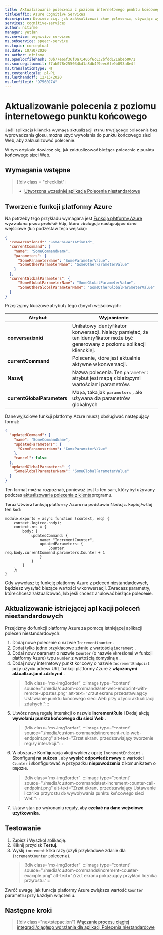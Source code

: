 ```yaml
---
title: Aktualizowanie polecenia z poziomu internetowego punktu końcowego
titleSuffix: Azure Cognitive Services
description: Dowiedz się, jak zaktualizować stan polecenia, używając wywołania do punktu końcowego w sieci Web.
services: cognitive-services
author: nitinme
manager: yetian
ms.service: cognitive-services
ms.subservice: speech-service
ms.topic: conceptual
ms.date: 10/20/2020
ms.author: nitinme
ms.openlocfilehash: d0b77e6af36f0a71405f6c032bfdd121abeb0071
ms.sourcegitcommit: 77ab078e255034bd1a8db499eec6fe9b093a8e4f
ms.translationtype: MT
ms.contentlocale: pl-PL
ms.lasthandoff: 12/16/2020
ms.locfileid: "97560274"
---
```

# <a name="update-a-command-from-a-web-endpoint"></a>Aktualizowanie polecenia z poziomu internetowego punktu końcowego

Jeśli aplikacja kliencka wymaga aktualizacji stanu trwającego polecenia bez wprowadzania głosu, można użyć wywołania do punktu końcowego sieci Web, aby zaktualizować polecenie.

W tym artykule dowiesz się, jak zaktualizować bieżące polecenie z punktu końcowego sieci Web.

## <a name="prerequisites"></a>Wymagania wstępne
> [!div class = "checklist"]
> * [Utworzona wcześniej aplikacja Polecenia niestandardowe](quickstart-custom-commands-application.md)

## <a name="create-an-azure-function"></a>Tworzenie funkcji platformy Azure 

Na potrzeby tego przykładu wymagana jest [Funkcja platformy Azure](../../azure-functions/index.yml) wyzwalana przez protokół http, która obsługuje następujące dane wejściowe (lub podzestaw tego wejścia):

```JSON
{
  "conversationId": "SomeConversationId",
  "currentCommand": {
    "name": "SomeCommandName",
    "parameters": {
      "SomeParameterName": "SomeParameterValue",
      "SomeOtherParameterName": "SomeOtherParameterValue"
    }
  },
  "currentGlobalParameters": {
      "SomeGlobalParameterName": "SomeGlobalParameterValue",
      "SomeOtherGlobalParameterName": "SomeOtherGlobalParameterValue"
  }
}
```

Przejrzyjmy kluczowe atrybuty tego danych wejściowych:

| Atrybut | Wyjaśnienie |
| ---------------- | --------------------------------------------------------------------------------------------------------------------------- |
| **conversationId** | Unikatowy identyfikator konwersacji. Należy pamiętać, że ten identyfikator może być generowany z poziomu aplikacji klienckiej. |
| **currentCommand** | Polecenie, które jest aktualnie aktywne w konwersacji. |
| **Nazwij** | Nazwa polecenia. Ten `parameters` atrybut jest mapą z bieżącymi wartościami parametrów. |
| **currentGlobalParameters** | Mapa, taka jak `parameters` , ale używana dla parametrów globalnych. |

Dane wyjściowe funkcji platformy Azure muszą obsługiwać następujący format:

```JSON
{
  "updatedCommand": {
    "name": "SomeCommandName",
    "updatedParameters": {
      "SomeParameterName": "SomeParameterValue"
    },
    "cancel": false
  },
  "updatedGlobalParameters": {
    "SomeGlobalParameterName": "SomeGlobalParameterValue"
  }
}
```

Ten format można rozpoznać, ponieważ jest to ten sam, który był używany podczas [aktualizowania polecenia z klienta](./how-to-custom-commands-update-command-from-client.md)programu. 

Teraz Utwórz funkcję platformy Azure na podstawie Node.js. Kopiuj/wklej ten kod:

```nodejs
module.exports = async function (context, req) {
    context.log(req.body);
    context.res = {
        body: {
            updatedCommand: {
                name: "IncrementCounter",
                updatedParameters: {
                    Counter: req.body.currentCommand.parameters.Counter + 1
                }
            }
        }
    };
}
```

Gdy wywołasz tę funkcję platformy Azure z poleceń niestandardowych, będziesz wysyłać bieżące wartości w konwersacji. Zwracasz parametry, które chcesz zaktualizować, lub jeśli chcesz anulować bieżące polecenie.

## <a name="update-the-existing-custom-commands-app"></a>Aktualizowanie istniejącej aplikacji poleceń niestandardowych

Przejdźmy do funkcji platformy Azure za pomocą istniejącej aplikacji poleceń niestandardowych:

1. Dodaj nowe polecenie o nazwie `IncrementCounter` .
1. Dodaj tylko jedno przykładowe zdanie z wartością `increment` .
1. Dodaj nowy parametr o nazwie `Counter` (o nazwie określonej w funkcji platformy Azure) typu `Number` z wartością domyślną `0` .
1. Dodaj nowy internetowy punkt końcowy o nazwie `IncrementEndpoint` przy użyciu adresu URL funkcji platformy Azure z **włączonymi** **aktualizacjami zdalnymi** .
    > [!div class="mx-imgBorder"]
    > :::image type="content" source="./media/custom-commands/set-web-endpoint-with-remote-updates.png" alt-text="Zrzut ekranu przedstawiający Ustawianie punktu końcowego sieci Web przy użyciu aktualizacji zdalnych.":::
1. Utwórz nową regułę interakcji o nazwie **IncrementRule** i Dodaj akcję **wywołania punktu końcowego dla sieci Web** .
    > [!div class="mx-imgBorder"]
    > :::image type="content" source="./media/custom-commands/increment-rule-web-endpoint.png" alt-text="Zrzut ekranu przedstawiający tworzenie reguły interakcji.":::
1. W obszarze Konfiguracja akcji wybierz opcję `IncrementEndpoint` . Skonfiguruj **na sukces** , aby **wysłać odpowiedź mowy** o wartości `Counter` i skonfigurować w przypadku **niepowodzenia** z komunikatem o błędzie.
    > [!div class="mx-imgBorder"]
    > :::image type="content" source="./media/custom-commands/set-increment-counter-call-endpoint.png" alt-text="Zrzut ekranu przedstawiający Ustawianie licznika przyrostu do wywoływania punktu końcowego sieci Web.":::
1. Ustaw stan po wykonaniu reguły, aby **czekać na dane wejściowe użytkownika**.

## <a name="test-it"></a>Testowanie

1. Zapisz i Wyszkol aplikację.
1. Kliknij przycisk **Testuj**.
1. Wyślij `increment` kilka razy (czyli przykładowe zdanie dla `IncrementCounter` polecenia).
    > [!div class="mx-imgBorder"]
    > :::image type="content" source="./media/custom-commands/increment-counter-example.png" alt-text="Zrzut ekranu pokazujący przykład licznika przyrostu.":::

Zwróć uwagę, jak funkcja platformy Azure zwiększa wartość `Counter` parametru przy każdym włączeniu.

## <a name="next-steps"></a>Następne kroki

> [!div class="nextstepaction"]
> [Włączanie procesu ciągłej integracji/ciągłego wdrażania dla aplikacji Polecenia niestandardowe](./how-to-custom-commands-deploy-cicd.md)